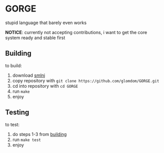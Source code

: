 # GORGE
stupid language that barely even works

**NOTICE**: currently not accepting contributions, i want to get the core system ready and stable first

## Building
to build:
1. download [smlnj](https://www.smlnj.org/)
2. copy repository with `git clone https://github.com/glomdom/GORGE.git`
3. cd into repository with `cd GORGE`
4. run `make`
5. enjoy

## Testing
to test:
1. do steps 1-3 from [building](#building)
2. run `make test`
3. enjoy
